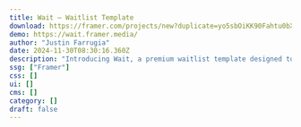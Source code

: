 ```yaml
---
title: Wait — Waitlist Template
download: https://framer.com/projects/new?duplicate=yo5sbOiKK90Fahtu0bXd&via=justinmfarrugia&duplicateType=siteTemplate
demo: https://wait.framer.media/
author: "Justin Farrugia"
date: 2024-11-30T08:30:16.360Z
description: "Introducing Wait, a premium waitlist template designed to help you create and launch your waitlist seamlessly. Perfect for founders looking to build a mailing list, capture interest and build excitement for their product launch."
ssg: ["Framer"]
css: []
ui: []
cms: []
category: []
draft: false
---
```

